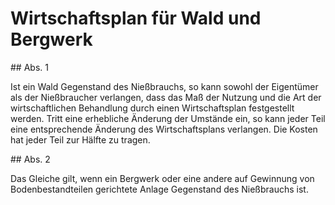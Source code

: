 # Wirtschaftsplan für Wald und Bergwerk



\#\# Abs. 1

 Ist ein Wald Gegenstand des Nießbrauchs, so kann sowohl der Eigentümer als der Nießbraucher verlangen, dass das Maß der Nutzung und die Art der wirtschaftlichen Behandlung durch einen Wirtschaftsplan festgestellt werden. Tritt eine erhebliche Änderung der Umstände ein, so kann jeder Teil eine entsprechende Änderung des Wirtschaftsplans verlangen. Die Kosten hat jeder Teil zur Hälfte zu tragen.

\#\# Abs. 2

 Das Gleiche gilt, wenn ein Bergwerk oder eine andere auf Gewinnung von Bodenbestandteilen gerichtete Anlage Gegenstand des Nießbrauchs ist. 

